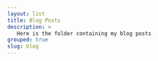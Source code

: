 ```yaml
---
layout: list
title: Blog Posts
description: >
   Here is the folder containing my blog posts
grouped: true
slug: blog
---
```

